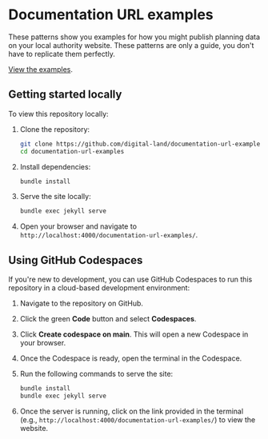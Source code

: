 # Documentation URL examples

These patterns show you examples for how you might publish planning data on your local authority website. These patterns are only a guide, you don't have to replicate them perfectly.

[View the examples](https://digital-land.github.io/documentation-url-examples/).

## Getting started locally

To view this repository locally:

1. Clone the repository:
   ```bash
   git clone https://github.com/digital-land/documentation-url-examples.git
   cd documentation-url-examples
   ```

2. Install dependencies:
   ```bash
   bundle install
   ```

3. Serve the site locally:
   ```bash
   bundle exec jekyll serve
   ```

4. Open your browser and navigate to `http://localhost:4000/documentation-url-examples/`.

## Using GitHub Codespaces

If you're new to development, you can use GitHub Codespaces to run this repository in a cloud-based development environment:

1. Navigate to the repository on GitHub.
2. Click the green **Code** button and select **Codespaces**.
3. Click **Create codespace on main**. This will open a new Codespace in your browser.
4. Once the Codespace is ready, open the terminal in the Codespace.
5. Run the following commands to serve the site:
   ```bash
   bundle install
   bundle exec jekyll serve
   ```

6. Once the server is running, click on the link provided in the terminal (e.g., `http://localhost:4000/documentation-url-examples/`) to view the website.